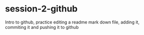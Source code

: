 # session-2-github
Intro to github, practice editing a readme mark down file, adding it, commiting it and pushing it to github
